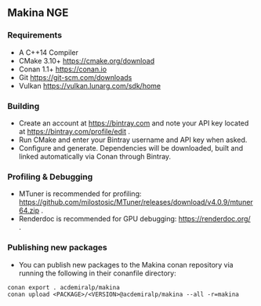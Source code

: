 ## Makina NGE ##

### Requirements ###
- A C++14 Compiler
- CMake 3.10+ https://cmake.org/download
- Conan 1.1+ https://conan.io
- Git https://git-scm.com/downloads
- Vulkan https://vulkan.lunarg.com/sdk/home

### Building ###
- Create an account at https://bintray.com and note your API key located at https://bintray.com/profile/edit .
- Run CMake and enter your Bintray username and API key when asked.
- Configure and generate. Dependencies will be downloaded, built and linked automatically via Conan through Bintray.

### Profiling & Debugging ###
- MTuner is recommended for profiling: https://github.com/milostosic/MTuner/releases/download/v4.0.9/mtuner64.zip .
- Renderdoc is recommended for GPU debugging: https://renderdoc.org/ .

### Publishing new packages ###
- You can publish new packages to the Makina conan repository via running the following in their conanfile directory:
```
conan export . acdemiralp/makina
conan upload <PACKAGE>/<VERSION>@acdemiralp/makina --all -r=makina
```